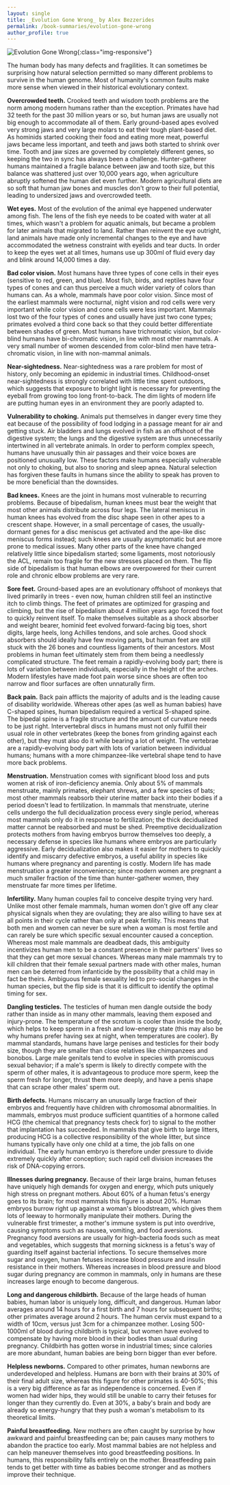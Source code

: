 ```yaml
---
layout: single
title: _Evolution Gone Wrong_ by Alex Bezzerides
permalink: /book-summaries/evolution-gone-wrong
author_profile: true
---
```


![Evolution Gone Wrong](/assets/images/evolution-gone-wrong.jpg){:class="img-responsive"}

The human body has many defects and fragilities.
It can sometimes be surprising how natural selection permitted so many different problems to survive in the human genome.
Most of humanity's common faults make more sense when viewed in their historical evolutionary context.

**Overcrowded teeth.**
Crooked teeth and wisdom tooth problems are the norm among modern humans rather than the exception.
Primates have had 32 teeth for the past 30 million years or so, but human jaws are usually not big enough to accommodate all of them.
Early ground-based apes evolved very strong jaws and very large molars to eat their tough plant-based diet.
As hominids started cooking their food and eating more meat, powerful jaws became less important, and teeth and jaws both started to shrink over time.
Tooth and jaw sizes are governed by completely different genes, so keeping the two in sync has always been a challenge.
Hunter-gatherer humans maintained a fragile balance between jaw and tooth size, but this balance was shattered just over 10,000 years ago, when agriculture abruptly softened the human diet even further.
Modern agricultural diets are so soft that human jaw bones and muscles don't grow to their full potential, leading to undersized jaws and overcrowded teeth.

**Wet eyes.**
Most of the evolution of the animal eye happened underwater among fish.
The lens of the fish eye needs to be coated with water at all times, which wasn't a problem for aquatic animals, but became a problem for later animals that migrated to land.
Rather than reinvent the eye outright, land animals have made only incremental changes to the eye and have accommodated the wetness constraint with eyelids and tear ducts.
In order to keep the eyes wet at all times, humans use up 300ml of fluid every day and blink around 14,000 times a day.

**Bad color vision.**
Most humans have three types of cone cells in their eyes (sensitive to red, green, and blue).
Most fish, birds, and reptiles have four types of cones and can thus perceive a much wider variety of colors than humans can.
As a whole, mammals have poor color vision.
Since most of the earliest mammals were nocturnal, night vision and rod cells were very important while color vision and cone cells were less important.
Mammals lost two of the four types of cones and usually have just two cone types; primates evolved a third cone back so that they could better differentiate between shades of green.
Most humans have trichromatic vision, but color-blind humans have bi-chromatic vision, in line with most other mammals.
A very small number of women descended from color-blind men have tetra-chromatic vision, in line with non-mammal animals.

**Near-sightedness.**
Near-sightedness was a rare problem for most of history, only becoming an epidemic in industrial times.
Childhood-onset near-sightedness is strongly correlated with little time spent outdoors, which suggests that exposure to bright light is necessary for preventing the eyeball from growing too long front-to-back.
The dim lights of modern life are putting human eyes in an environment they are poorly adapted to.

**Vulnerability to choking.**
Animals put themselves in danger every time they eat because of the possibility of food lodging in a passage meant for air and getting stuck.
Air bladders and lungs evolved in fish as an offshoot of the digestive system; the lungs and the digestive system are thus unnecessarily intertwined in all vertebrate animals.
In order to perform complex speech, humans have unusually thin air passages and their voice boxes are positioned unusually low.
These factors make humans especially vulnerable not only to choking, but also to snoring and sleep apnea.
Natural selection has forgiven these faults in humans since the ability to speak has proven to be more beneficial than the downsides.

**Bad knees.**
Knees are the joint in humans most vulnerable to recurring problems.
Because of bipedalism, human knees must bear the weight that most other animals distribute across four legs.
The lateral meniscus in human knees has evolved from the disc shape seen in other apes to a crescent shape.
However, in a small percentage of cases, the usually-dormant genes for a disc meniscus get activated and the ape-like disc meniscus forms instead; such knees are usually asymptomatic but are more prone to medical issues.
Many other parts of the knee have changed relatively little since bipedalism started; some ligaments, most notoriously the ACL, remain too fragile for the new stresses placed on them.
The flip side of bipedalism is that human elbows are overpowered for their current role and chronic elbow problems are very rare.

**Sore feet.**
Ground-based apes are an evolutionary offshoot of monkeys that lived primarily in trees - even now, human children still feel an instinctive itch to climb things.
The feet of primates are optimized for grasping and climbing, but the rise of bipedalism about 4 million years ago forced the foot to quickly reinvent itself.
To make themselves suitable as a shock absorber and weight bearer, hominid feet evolved forward-facing big toes, short digits, large heels, long Achilles tendons, and sole arches.
Good shock absorbers should ideally have few moving parts, but human feet are still stuck with the 26 bones and countless ligaments of their ancestors.
Most problems in human feet ultimately stem from them being a needlessly complicated structure.
The feet remain a rapidly-evolving body part; there is lots of variation between individuals, especially in the height of the arches.
Modern lifestyles have made foot pain worse since shoes are often too narrow and floor surfaces are often unnaturally firm.

**Back pain.**
Back pain afflicts the majority of adults and is the leading cause of disability worldwide.
Whereas other apes (as well as human babies) have C-shaped spines, human bipedalism required a vertical S-shaped spine.
The bipedal spine is a fragile structure and the amount of curvature needs to be just right.
Intervertebral discs in humans must not only fulfill their usual role in other vertebrates (keep the bones from grinding against each other), but they must also do it while bearing a lot of weight.
The vertebrae are a rapidly-evolving body part with lots of variation between individual humans; humans with a more chimpanzee-like vertebral shape tend to have more back problems.

**Menstruation.**
Menstruation comes with significant blood loss and puts women at risk of iron-deficiency anemia.
Only about 5% of mammals menstruate, mainly primates, elephant shrews, and a few species of bats; most other mammals reabsorb their uterine matter back into their bodies if a period doesn't lead to fertilization.
In mammals that menstruate, uterine cells undergo the full decidualization process every single period, whereas most mammals only do it in response to fertilization; the thick decidualized matter cannot be reabsorbed and must be shed.
Preemptive decidualization protects mothers from having embryos burrow themselves too deeply, a necessary defense in species like humans where embryos are particularly aggressive.
Early decidualization also makes it easier for mothers to quickly identify and miscarry defective embryos, a useful ability in species like humans where pregnancy and parenting is costly.
Modern life has made menstruation a greater inconvenience; since modern women are pregnant a much smaller fraction of the time than hunter-gatherer women, they menstruate far more times per lifetime.

**Infertility.**
Many human couples fail to conceive despite trying very hard.
Unlike most other female mammals, human women don't give off any clear physical signals when they are ovulating; they are also willing to have sex at all points in their cycle rather than only at peak fertility.
This means that both men and women can never be sure when a woman is most fertile and can rarely be sure which specific sexual encounter caused a conception.
Whereas most male mammals are deadbeat dads, this ambiguity incentivizes human men to be a constant presence in their partners' lives so that they can get more sexual chances.
Whereas many male mammals try to kill children that their female sexual partners made with other males, human men can be deterred from infanticide by the possibility that a child may in fact be theirs.
Ambiguous female sexuality led to pro-social changes in the human species, but the flip side is that it is difficult to identify the optimal timing for sex.

**Dangling testicles.**
The testicles of human men dangle outside the body rather than inside as in many other mammals, leaving them exposed and injury-prone.
The temperature of the scrotum is cooler than inside the body, which helps to keep sperm in a fresh and low-energy state (this may also be why humans prefer having sex at night, when temperatures are cooler).
By mammal standards, humans have large penises and testicles for their body size, though they are smaller than close relatives like chimpanzees and bonobos.
Large male genitals tend to evolve in species with promiscuous sexual behavior; if a male's sperm is likely to directly compete with the sperm of other males, it is advantageous to produce more sperm, keep the sperm fresh for longer, thrust them more deeply, and have a penis shape that can scrape other males' sperm out.

**Birth defects.**
Humans miscarry an unusually large fraction of their embryos and frequently have children with chromosomal abnormalities.
In mammals, embryos must produce sufficient quantities of a hormone called HCG (the chemical that pregnancy tests check for) to signal to the mother that implantation has succeeded.
In mammals that give birth to large litters, producing HCG is a collective responsibility of the whole litter, but since humans typically have only one child at a time, the job falls on one individual.
The early human embryo is therefore under pressure to divide extremely quickly after conception; such rapid cell division increases the risk of DNA-copying errors.

**Illnesses during pregnancy.**
Because of their large brains, human fetuses have uniquely high demands for oxygen and energy, which puts uniquely high stress on pregnant mothers.
About 60% of a human fetus's energy goes to its brain; for most mammals this figure is about 20%.
Human embryos burrow right up against a woman's bloodstream, which gives them lots of leeway to hormonally manipulate their mothers.
During the vulnerable first trimester, a mother's immune system is put into overdrive, causing symptoms such as nausea, vomiting, and food aversions.
Pregnancy food aversions are usually for high-bacteria foods such as meat and vegetables, which suggests that morning sickness is a fetus's way of guarding itself against bacterial infections.
To secure themselves more sugar and oxygen, human fetuses increase blood pressure and insulin resistance in their mothers.
Whereas increases in blood pressure and blood sugar during pregnancy are common in mammals, only in humans are these increases large enough to become dangerous.

**Long and dangerous childbirth.**
Because of the large heads of human babies, human labor is uniquely long, difficult, and dangerous.
Human labor averages around 14 hours for a first birth and 7 hours for subsequent births; other primates average around 2 hours.
The human cervix must expand to a width of 10cm, versus just 3cm for a chimpanzee mother.
Losing 500-1000ml of blood during childbirth is typical, but women have evolved to compensate by having more blood in their bodies than usual during pregnancy.
Childbirth has gotten worse in industrial times; since calories are more abundant, human babies are being born bigger than ever before.

**Helpless newborns.**
Compared to other primates, human newborns are underdeveloped and helpless.
Humans are born with their brains at 30% of their final adult size, whereas this figure for other primates is 40-50%; this is a very big difference as far as independence is concerned.
Even if women had wider hips, they would still be unable to carry their fetuses for longer than they currently do.
Even at 30%, a baby's brain and body are already so energy-hungry that they push a woman's metabolism to its theoretical limits.

**Painful breastfeeding.**
New mothers are often caught by surprise by how awkward and painful breastfeeding can be; pain causes many mothers to abandon the practice too early.
Most mammal babies are not helpless and can help maneuver themselves into good breastfeeding positions.
In humans, this responsibility falls entirely on the mother.
Breastfeeding pain tends to get better with time as babies become stronger and as mothers improve their technique.
